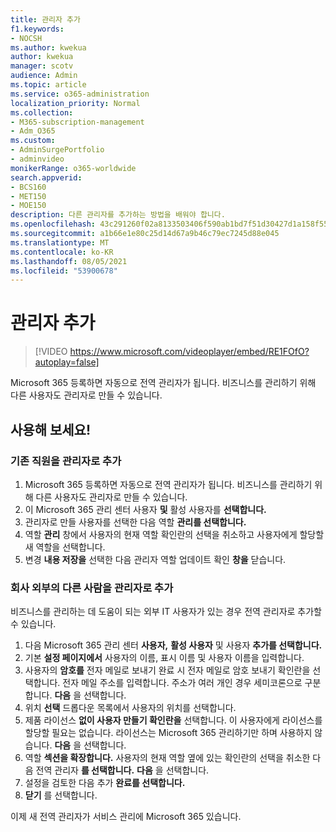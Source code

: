 ```yaml
---
title: 관리자 추가
f1.keywords:
- NOCSH
ms.author: kwekua
author: kwekua
manager: scotv
audience: Admin
ms.topic: article
ms.service: o365-administration
localization_priority: Normal
ms.collection:
- M365-subscription-management
- Adm_O365
ms.custom:
- AdminSurgePortfolio
- adminvideo
monikerRange: o365-worldwide
search.appverid:
- BCS160
- MET150
- MOE150
description: 다른 관리자를 추가하는 방법을 배워야 합니다.
ms.openlocfilehash: 43c291260f02a8133503406f590ab1bd7f51d30427d1a158f55a3ef3fa46d83e
ms.sourcegitcommit: a1b66e1e80c25d14d67a9b46c79ec7245d88e045
ms.translationtype: MT
ms.contentlocale: ko-KR
ms.lasthandoff: 08/05/2021
ms.locfileid: "53900678"
---
```

# <a name="add-an-admin"></a>관리자 추가

> [!VIDEO https://www.microsoft.com/videoplayer/embed/RE1FOfO?autoplay=false]

Microsoft 365 등록하면 자동으로 전역 관리자가 됩니다. 비즈니스를 관리하기 위해 다른 사용자도 관리자로 만들 수 있습니다. 

## <a name="try-it"></a>사용해 보세요!

### <a name="add-an-existing-employee-as-an-admin"></a>기존 직원을 관리자로 추가

1. Microsoft 365 등록하면 자동으로 전역 관리자가 됩니다. 비즈니스를 관리하기 위해 다른 사용자도 관리자로 만들 수 있습니다. 
1. 이 Microsoft 365 관리 센터 사용자 **및** 활성 사용자를 **선택합니다.**
1. 관리자로 만들 사용자를 선택한 다음 역할 **관리를 선택합니다.**
1. 역할 **관리** 창에서 사용자의 현재 역할 확인란의 선택을 취소하고 사용자에게 할당할 새 역할을 선택합니다.
1. 변경 **내용 저장을** 선택한 다음 관리자 역할 업데이트 확인 **창을** 닫습니다.

### <a name="add-someone-outside-the-company-as-an-admin"></a>회사 외부의 다른 사람을 관리자로 추가

비즈니스를 관리하는 데 도움이 되는 외부 IT 사용자가 있는 경우 전역 관리자로 추가할 수 있습니다.

1. 다음 Microsoft 365 관리 센터 **사용자,** **활성 사용자** 및 사용자 **추가를 선택합니다.**
1. 기본 **설정 페이지에서** 사용자의 이름, 표시 이름 및 사용자 이름을 입력합니다.
1. 사용자의 **암호를** 전자 메일로 보내기 완료 시 전자 메일로 암호 보내기 확인란을 선택합니다. 전자 메일 주소를 입력합니다. 주소가 여러 개인 경우 세미코론으로 구분합니다. **다음** 을 선택합니다.
1. 위치 **선택** 드롭다운 목록에서 사용자의 위치를 선택합니다.
1. 제품 라이선스 **없이 사용자 만들기 확인란을** 선택합니다. 이 사용자에게 라이선스를 할당할 필요는 없습니다. 라이선스는 Microsoft 365 관리하기만 하며 사용하지 않습니다. **다음** 을 선택합니다.
1. 역할 **섹션을 확장합니다.** 사용자의 현재 역할 옆에 있는 확인란의 선택을 취소한 다음 전역 관리자 **를 선택합니다.** **다음** 을 선택합니다.
1. 설정을 검토한 다음 추가 **완료를 선택합니다.**
1. **닫기** 를 선택합니다.

이제 새 전역 관리자가 서비스 관리에 Microsoft 365 있습니다.